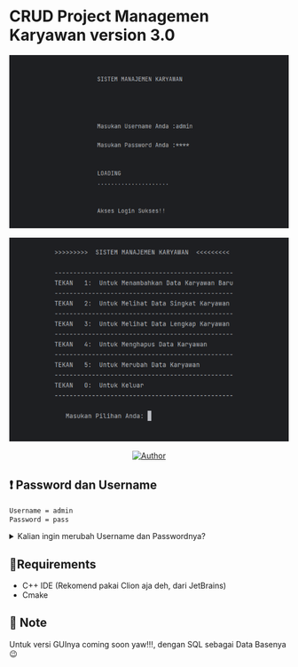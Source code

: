 # CRUD Project Managemen Karyawan version 3.0

<p align="center">
<img src="./preview-img-readme/login-preview.png"/>
</p>

<p align="center">
<img src="./preview-img-readme/menu-preview.png"/>
</p>

<p align="center">
        <a href="https://github.com/cwordtech"><img title="Author" src="https://img.shields.io/badge/Author-cwordtech-red.svg?style=for-the-badge&logo=github"></a>
</p>

## :heavy_exclamation_mark: Password dan Username
```
Username = admin
Password = pass
```
<details>

<summary>
        Kalian ingin merubah Username dan Passwordnya?
</summary>

### Kalian pun, bisa menganti Username dan Password pada bagian :
`````````````````````````
```````````````
Views/login.cpp 
```````````````
CRUD_PROJECT_VERSION-3.0
│
└─.idea
└─cmake-build-debug
└─dataBase
└─helper
└─model
└─preview-img-readme
└─views
   └──login.cpp
`````````````````````````
Pada baris code dibawah :
```cpp
//Line 38
   if(pass == "pass" && user =="admin"){
        ....
    }
````
Dengan User name dan Password yang kalian mau.
</details>

## :pencil:Requirements 
- C++ IDE (Rekomend pakai Clion aja deh, dari JetBrains)
- Cmake

## :loudspeaker: Note
Untuk versi GUInya coming soon yaw!!!, dengan SQL sebagai Data Basenya :wink:

